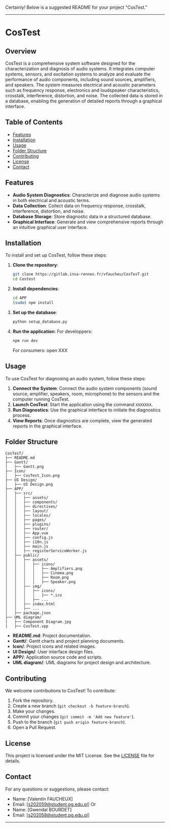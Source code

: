 Certainly! Below is a suggested README for your project "CosTest."

---

# CosTest

## Overview
CosTest is a comprehensive system software designed for the characterization and diagnosis of audio systems. It integrates computer systems, sensors, and excitation systems to analyze and evaluate the performance of audio components, including sound sources, amplifiers, and speakers. The system measures electrical and acoustic parameters such as frequency response, electronics and loudspeaker characteristics, crosstalk, interference, distortion, and noise. The collected data is stored in a database, enabling the generation of detailed reports through a graphical interface.

## Table of Contents
- [Features](#features)
- [Installation](#installation)
- [Usage](#usage)
- [Folder Structure](#folder-structure)
- [Contributing](#contributing)
- [License](#license)
- [Contact](#contact)

## Features
- **Audio System Diagnostics**: Characterize and diagnose audio systems in both electrical and acoustic terms.
- **Data Collection**: Collect data on frequency response, crosstalk, interference, distortion, and noise.
- **Database Storage**: Store diagnostic data in a structured database.
- **Graphical Interface**: Generate and view comprehensive reports through an intuitive graphical user interface.

## Installation
To install and set up CosTest, follow these steps:

1. **Clone the repository**:
    ```bash
    git clone https://gitlab.insa-rennes.fr/vfaucheu/CosTesT.git
    cd Costest
    ```

2. **Install dependencies**:
    ```bash
    cd APP
    (sudo) npm install
    ```

3. **Set up the database**:
    ```bash
    python setup_database.py
    ```

4. **Run the application**:
   For developpers:
    ```bash
    npm run dev
    ```
   For consumers:
   open XXX

## Usage
To use CosTest for diagnosing an audio system, follow these steps:

1. **Connect the System**: Connect the audio system components (sound source, amplifier, speakers, room, microphone) to the sensors and the computer running CosTest.
2. **Launch CosTest**: Start the application using the command `XXXXXXX`.
3. **Run Diagnostics**: Use the graphical interface to initiate the diagnostics process.
4. **View Reports**: Once diagnostics are complete, view the generated reports in the graphical interface.

## Folder Structure
```
CosTesT/
├── README.md
├── Gantt/
│   ├── Gantt.png
├── Icon/
│   ├── CosTest_Icon.png
├── UI Design/
│   ├── UI Design.png
├── APP/
│   ├── src/
│   │   ├── assets/
│   │   ├── components/
│   │   ├── directives/
│   │   ├── layout/
│   │   ├── locales/
│   │   ├── pages/
│   │   ├── plugins/
│   │   ├── router/
│   │   ├── App.vue
│   │   ├── config.js
│   │   ├── i18n.js
│   │   ├── main.js
│   │   ├── registerServiceWorker.js
│   ├── public/
│   │   ├── assets/
│   │   │   ├── icons/
│   │   │   │   ├── Amplifiers.png
│   │   │   │   ├── Cinema.png
│   │   │   │   ├── Room.png
│   │   │   │   ├── Speaker.png
│   │   ├── img/
│   │   │   ├── icons/
│   │   │   │   ├── *.ico
│   │   │   ├── ...
│   │   ├── index.html
│   │   ├── ...
│   ├── package.json
├── UML diagram/
|   ├── Component Diagram.jpg
|   ├── CosTest.vpp
```

- **README.md**: Project documentation.
- **Gantt/**: Gantt charts and project planning documents.
- **Icon/**: Project icons and related images.
- **UI Design/**: User interface design files.
- **APP/**: Application source code and scripts.
- **UML diagram/**: UML diagrams for project design and architecture.

## Contributing
We welcome contributions to CosTest! To contribute:

1. Fork the repository.
2. Create a new branch (`git checkout -b feature-branch`).
3. Make your changes.
4. Commit your changes (`git commit -m 'Add new feature'`).
5. Push to the branch (`git push origin feature-branch`).
6. Open a Pull Request.

## License
This project is licensed under the MIT License. See the [LICENSE](LICENSE) file for details.

## Contact
For any questions or suggestions, please contact:
- Name: [Valentin FAUCHEUX]
- Email: [s202059@student.pg.edu.pl]
Or 
- Name: [Gwendal BOURDET]
- Email: [s202058@student.pg.edu.pl]
---
